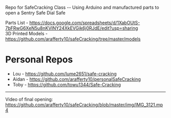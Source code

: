 Repo for SafeCracking Class -- Using Arduino and manufactured parts to open a Sentry Safe Dial Safe

Parts List - https://docs.google.com/spreadsheets/d/1XabOUtS-7bFRwG6XeN5u8nKVINY24XkEVGik6j0RJdE/edit?usp=sharing  
3D Printed Models - https://github.com/arafferty10/safeCracking/tree/master/models


# Personal Repos
* Lou - https://github.com/lume2651/safe-cracking 
* Aidan - https://github.com/arafferty10/personalSafeCracking
* Toby - https://github.com/towu1344/Safe-Cracking

---
Video of final opening: https://github.com/arafferty10/safeCracking/blob/master/img/IMG_3121.mp4
